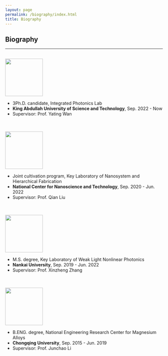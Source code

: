 ```yaml
---
layout: page
permalink: /biography/index.html
title: Biography
---
```


## Biography

---

<br>

<img src="https://albert-canite.github.io/images/KAUST.png" class="floatpic_l" width="120" height="120">

<br>

* 3Ph.D. candidate, Integrated Photonics Lab
* **King Abdullah University of Science and Technology**, Sep. 2022 - Now
* Supervisor: Prof. Yating Wan
  
<br>
<br>

<img src="https://albert-canite.github.io/images/cas.png" class="floatpic_l" width="120" height="120">

<br>

* Joint cultivation program, Key Laboratory of Nanosystem and Hierarchical Fabrication
* **National Center for Nanoscience and Technology**, Sep. 2020 - Jun. 2022
* Supervisor: Prof. Qian Liu

<br>
<br>

<img src="https://albert-canite.github.io/images/nankai.png" class="floatpic_l" width="120" height="120">

<br>

* M.S. degree, Key Laboratory of Weak Light Nonlinear Photonics
* **Nankai University**, Sep. 2019 - Jun. 2022
* Supervisor: Prof. Xinzheng Zhang

<br>
<br>

<img src="https://albert-canite.github.io/images/chongqing.png" class="floatpic_l" width="120" height="120">

<br>

* B.ENG. degree, National Engineering Research Center for Magnesium Alloys
* **Chongqing University**, Sep. 2015 - Jun. 2019
* Supervisor: Prof. Junchao Li

<br>
